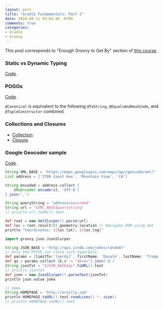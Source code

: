 ```yaml
---
layout: post
title: "Gradle Fundamentals: Part 2"
date: 2018-08-11 03:03:46 -0700
comments: true
categories: 
- Gradle
- Groovy
---
```


This post corresponds to "Enough Groovy to Get By" section of [this course](https://www.safaribooksonline.com/videos/gradle-fundamentals/9781491937266).

<!--more-->

### Static vs Dynamic Typing

[Code](https://github.com/tdongsi/groovy/blob/develop/learn/src/my/safari/groovy/basic/Hello.groovy).

### POGOs

[Code](https://github.com/tdongsi/groovy/blob/develop/learn/src/my/safari/groovy/basic/Pogo.groovy).

`@Canonical` is equivalent to the following `@ToString`, `@EqualsAndHashCode`, and `@TupleConstructor` combined.

### Collections and Closures

* [Collection](https://github.com/tdongsi/groovy/blob/develop/learn/src/my/safari/groovy/basic/Collection.groovy).
* [Closure](https://github.com/tdongsi/groovy/blob/develop/learn/src/my/safari/groovy/basic/Closures.groovy).

### Google Geocoder sample

[Code](https://github.com/tdongsi/groovy/blob/develop/learn/src/my/safari/groovy/basic/Geocode.groovy).

``` groovy Geocoding example
String XML_BASE = 'https://maps.googleapis.com/maps/api/geocode/xml?'
List address = ['2700 Coast Ave', 'Mountain View', 'CA']

String encoded = address.collect {
    URLEncoder.encode(it, 'UTF-8')
}.join(',')

String queryString = "address=$encoded"
String url = "$XML_BASE$queryString"
// println url.toURL().text

def root = new XmlSlurper().parse(url)
def loc = root.result[0].geometry.location // Navigate DOM using dot
println "Coordinates: ${loc.lat}, ${loc.lng}"
```

``` groovy ICNDB example
import groovy.json.JsonSlurper

String JSON_BASE = 'http://api.icndb.com/jokes/random?'
// Only the POTUS can claim such hyperbole.
def params = [limitTo:'[nerdy]', firstName: 'Donald', lastName: 'Trump']
def qs = params.collect {k,v -> "$k=$v"}.join('&')
String jsonTxt = "$JSON_BASE$qs".toURL().text
// println jsonTxt
def json = new JsonSlurper().parseText(jsonTxt)
println json.value.joke

// Demo
String HOMEPAGE = 'http://oreilly.com'
println HOMEPAGE.toURL().text.readLines() *. size()
// println HOMEPAGE.toURL().text
```